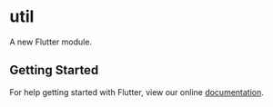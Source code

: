 # util

A new Flutter module.

## Getting Started

For help getting started with Flutter, view our online
[documentation](https://flutter.dev/).
